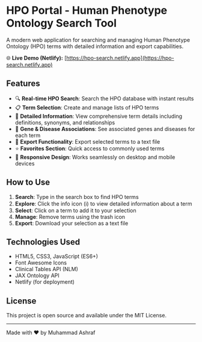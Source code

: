 # HPO Portal - Human Phenotype Ontology Search Tool

A modern web application for searching and managing Human Phenotype Ontology (HPO) terms with detailed information and export capabilities.

🌐 **Live Demo (Netlify):** [https://hpo-search.netlify.app](https://hpo-search.netlify.app)  

## Features

- 🔍 **Real-time HPO Search**: Search the HPO database with instant results
- 📋 **Term Selection**: Create and manage lists of HPO terms
- 📖 **Detailed Information**: View comprehensive term details including definitions, synonyms, and relationships
- 🧬 **Gene & Disease Associations**: See associated genes and diseases for each term
- 💾 **Export Functionality**: Export selected terms to a text file
- ⭐ **Favorites Section**: Quick access to commonly used terms
- 📱 **Responsive Design**: Works seamlessly on desktop and mobile devices

## How to Use

1. **Search**: Type in the search box to find HPO terms
2. **Explore**: Click the info icon (ℹ️) to view detailed information about a term
3. **Select**: Click on a term to add it to your selection
4. **Manage**: Remove terms using the trash icon
5. **Export**: Download your selection as a text file

## Technologies Used

- HTML5, CSS3, JavaScript (ES6+)
- Font Awesome Icons
- Clinical Tables API (NLM)
- JAX Ontology API
- Netlify (for deployment)

## License

This project is open source and available under the MIT License.

---

Made with ❤️ by Muhammad Ashraf
